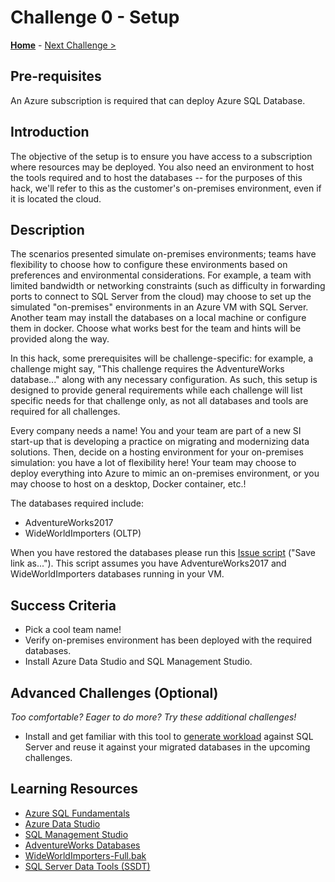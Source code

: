 # Challenge 0 - Setup

**[Home](../README.md)** - [Next Challenge >](./Challenge01.md)

## Pre-requisites 

An Azure subscription is required that can deploy Azure SQL Database.

## Introduction

The objective of the setup is to ensure you have access to a subscription where resources may be deployed. You also need an environment to host the tools required and to host the databases -- for the purposes of this hack, we'll refer to this as the customer's on-premises environment, even if it is located the cloud.

## Description

The scenarios presented simulate on-premises environments; teams have flexibility to choose how to configure these environments based on preferences and environmental considerations.  For example, a team with limited bandwidth or networking constraints (such as difficulty in forwarding ports to connect to SQL Server from the cloud) may choose to set up the simulated "on-premises" environments in an Azure VM with SQL Server. Another team may install the databases on a local machine or configure them in docker. Choose what works best for the team and hints will be provided along the way.

In this hack, some prerequisites will be challenge-specific: for example, a challenge might say, "This challenge requires the AdventureWorks database..." along with any necessary configuration. As such, this setup is designed to provide general requirements while each challenge will list specific needs for that challenge only, as not all databases and tools are required for all challenges.

Every company needs a name! You and your team are part of a new SI start-up that is developing a practice on migrating and modernizing data solutions. Then, decide on a hosting environment for your on-premises simulation: you have a lot of flexibility here! Your team may choose to deploy everything into Azure to mimic an on-premises environment, or you may choose to host on a desktop, Docker container, etc.! 

The databases required include:
* AdventureWorks2017
* WideWorldImporters (OLTP)

When you have restored the databases please run this [Issue script](./Resources/cdb_query.sql) ("Save link as..."). This script assumes you have AdventureWorks2017 and WideWorldImporters databases running in your VM.

## Success Criteria

* Pick a cool team name!  
* Verify on-premises environment has been deployed with the required databases.
* Install Azure Data Studio and SQL Management Studio.


## Advanced Challenges (Optional)

*Too comfortable?  Eager to do more?  Try these additional challenges!*

* Install and get familiar with this tool to [generate workload](https://geohernandez.net/generating-a-workload-for-sql-server/) against SQL Server and reuse it against your migrated databases in the upcoming challenges.

## Learning Resources

* [Azure SQL Fundamentals](https://aka.ms/azuresqlfundamentals)
* [Azure Data Studio](https://docs.microsoft.com/en-us/sql/azure-data-studio/download-azure-data-studio?view=sql-server-ver15)
* [SQL Management Studio](https://docs.microsoft.com/en-us/sql/ssms/download-sql-server-management-studio-ssms?view=sql-server-ver15)
* [AdventureWorks Databases](https://docs.microsoft.com/en-us/sql/samples/adventureworks-install-configure?view=sql-server-ver15&tabs=ssms)
* [WideWorldImporters-Full.bak](https://github.com/Microsoft/sql-server-samples/releases/tag/wide-world-importers-v1.0)
* [SQL Server Data Tools (SSDT)](https://docs.microsoft.com/en-us/sql/ssdt/download-sql-server-data-tools-ssdt?view=sql-server-ver15)

